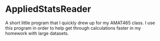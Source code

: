 # AppliedStatsReader
A short little program that I quickly drew up for my AMAT465 class. I use this program in order to help get through calculations faster in my homework with large datasets.
